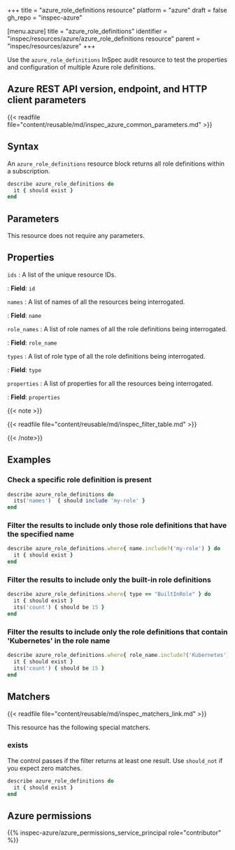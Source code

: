 +++
title = "azure_role_definitions resource"
platform = "azure"
draft = false
gh_repo = "inspec-azure"

[menu.azure]
title = "azure_role_definitions"
identifier = "inspec/resources/azure/azure_role_definitions resource"
parent = "inspec/resources/azure"
+++

Use the `azure_role_definitions` InSpec audit resource to test the properties and configuration of multiple Azure role definitions.

## Azure REST API version, endpoint, and HTTP client parameters

{{< readfile file="content/reusable/md/inspec_azure_common_parameters.md" >}}

## Syntax

An `azure_role_definitions` resource block returns all role definitions within a subscription.

```ruby
describe azure_role_definitions do
  it { should exist }
end
```

## Parameters

This resource does not require any parameters.

## Properties

`ids`
: A list of the unique resource IDs.

: **Field**: `id`

`names`
: A list of names of all the resources being interrogated.

: **Field**: `name`

`role_names`
: A list of role names of all the role definitions being interrogated.

: **Field**: `role_name`

`types`
: A list of role type of all the role definitions being interrogated.

: **Field**: `type`

`properties`
: A list of properties for all the resources being interrogated.

: **Field**: `properties`

{{< note >}}

{{< readfile file="content/reusable/md/inspec_filter_table.md" >}}

{{< /note>}}

## Examples

### Check a specific role definition is present

```ruby
describe azure_role_definitions do
  its('names')  { should include 'my-role' }
end
```

### Filter the results to include only those role definitions that have the specified name

```ruby
describe azure_role_definitions.where{ name.include?('my-role') } do
  it { should exist }
end
```

### Filter the results to include only the built-in role definitions

```ruby
describe azure_role_definitions.where{ type == "BuiltInRole" } do
  it { should exist }
  its('count') { should be 15 }
end
```

### Filter the results to include only the role definitions that contain 'Kubernetes' in the role name

```ruby
describe azure_role_definitions.where{ role_name.include?('Kubernetes') } do
  it { should exist }
  its('count') { should be 15 }
end
```

## Matchers

{{< readfile file="content/reusable/md/inspec_matchers_link.md" >}}

This resource has the following special matchers.

### exists

The control passes if the filter returns at least one result. Use `should_not` if you expect zero matches.

```ruby
describe azure_role_definitions do
  it { should exist }
end
```

## Azure permissions

{{% inspec-azure/azure_permissions_service_principal role="contributor" %}}

